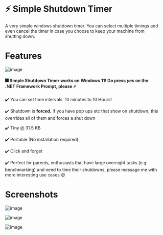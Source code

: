 # ⚡ Simple Shutdown Timer
A very simple windows shutdown timer. You can select multiple timings and even cancel the timer in case you choose to keep your machine from shutting down.

# Features
![image](https://user-images.githubusercontent.com/37858032/128592746-d6012cd8-c9de-4aac-9db5-0bdb66f446c8.png)

#### 🎆 Simple Shutdown Timer works on Windows 11! **Do press** _yes_ on the .NET Framework Prompt, please ⚡
✔️ You can set time intervals: 10 minutes to 10 Hours!

✔️ Shutdown is **forced.** If you have pop ups etc that show on shutdown, this overrides all of them and forces a shut down

✔️ Tiny @ 31.5 KB

✔️ Portable (No installation required)

✔️ Click and forget

✔️ Perfect for parents, enthusiasts that have large overnight tasks (e.g benchmarking) and need to time their shutdowns, please message me with more interesting use cases 😊


# Screenshots

![image](https://user-images.githubusercontent.com/37858032/118017749-d38a4b00-b30b-11eb-9c1c-4a8077eceb89.png)

![image](https://user-images.githubusercontent.com/37858032/118017794-dedd7680-b30b-11eb-8cf2-69f915edd82b.png)

![image](https://user-images.githubusercontent.com/37858032/118017829-e735b180-b30b-11eb-8bb8-bfdb2613171d.png)
